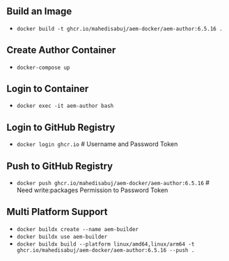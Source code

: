 ## Build an Image
- `docker build -t ghcr.io/mahedisabuj/aem-docker/aem-author:6.5.16 .`

## Create Author Container
- `docker-compose up`

## Login to Container
- `docker exec -it aem-author bash`

## Login to GitHub Registry
- `docker login ghcr.io` # Username and Password Token

## Push to GitHub Registry
- `docker push ghcr.io/mahedisabuj/aem-docker/aem-author:6.5.16` # Need write:packages Permission to Password Token

## Multi Platform Support
- `docker buildx create --name aem-builder`
- `docker buildx use aem-builder`
- `docker buildx build --platform linux/amd64,linux/arm64 -t ghcr.io/mahedisabuj/aem-docker/aem-author:6.5.16 --push .`
